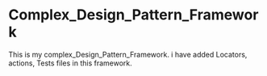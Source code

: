 # Complex_Design_Pattern_Framework
This is my complex_Design_Pattern_Framework. i have added Locators, actions, Tests files in this framework. 

